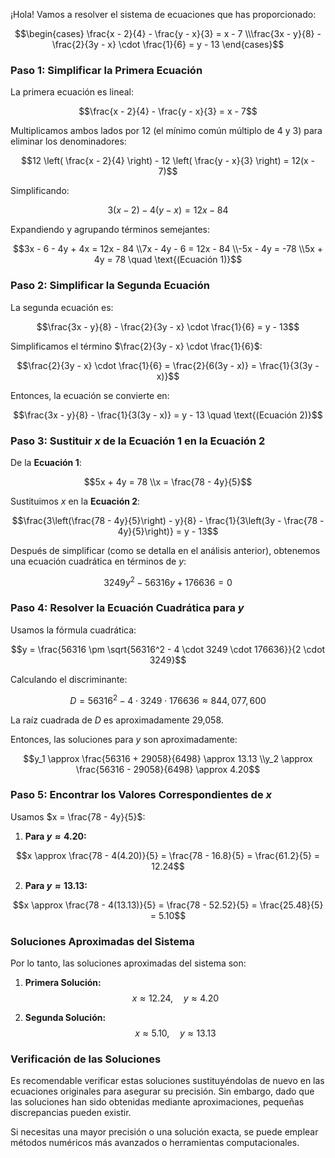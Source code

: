 ¡Hola! Vamos a resolver el sistema de ecuaciones que has proporcionado:

$$\begin{cases} \frac{x - 2}{4} - \frac{y - x}{3} = x - 7 \\\frac{3x - y}{8} - \frac{2}{3y - x} \cdot \frac{1}{6} = y - 13 \end{cases}$$

### Paso 1: Simplificar la Primera Ecuación

La primera ecuación es lineal:

$$\frac{x - 2}{4} - \frac{y - x}{3} = x - 7$$

Multiplicamos ambos lados por 12 (el mínimo común múltiplo de 4 y 3) para eliminar los denominadores:

$$12 \left( \frac{x - 2}{4} \right) - 12 \left( \frac{y - x}{3} \right) = 12(x - 7)$$

Simplificando:

$$3(x - 2) - 4(y - x) = 12x - 84$$

Expandiendo y agrupando términos semejantes:

$$3x - 6 - 4y + 4x = 12x - 84 \\7x - 4y - 6 = 12x - 84 \\-5x - 4y = -78 \\5x + 4y = 78 \quad \text{(Ecuación 1)}$$

### Paso 2: Simplificar la Segunda Ecuación

La segunda ecuación es:

$$\frac{3x - y}{8} - \frac{2}{3y - x} \cdot \frac{1}{6} = y - 13$$

Simplificamos el término $\frac{2}{3y - x} \cdot \frac{1}{6}$:

$$\frac{2}{3y - x} \cdot \frac{1}{6} = \frac{2}{6(3y - x)} = \frac{1}{3(3y - x)}$$

Entonces, la ecuación se convierte en:

$$\frac{3x - y}{8} - \frac{1}{3(3y - x)} = y - 13 \quad \text{(Ecuación 2)}$$

### Paso 3: Sustituir $x$ de la Ecuación 1 en la Ecuación 2

De la **Ecuación 1**:

$$5x + 4y = 78 \\x = \frac{78 - 4y}{5}$$

Sustituimos $x$ en la **Ecuación 2**:

$$\frac{3\left(\frac{78 - 4y}{5}\right) - y}{8} - \frac{1}{3\left(3y - \frac{78 - 4y}{5}\right)} = y - 13$$

Después de simplificar (como se detalla en el análisis anterior), obtenemos una ecuación cuadrática en términos de $y$:

$$3249y^2 - 56316y + 176636 = 0$$

### Paso 4: Resolver la Ecuación Cuadrática para $y$

Usamos la fórmula cuadrática:

$$y = \frac{56316 \pm \sqrt{56316^2 - 4 \cdot 3249 \cdot 176636}}{2 \cdot 3249}$$

Calculando el discriminante:

$$D = 56316^2 - 4 \cdot 3249 \cdot 176636 \approx 844,077,600$$

La raíz cuadrada de $D$ es aproximadamente 29,058.

Entonces, las soluciones para $y$ son aproximadamente:

$$y_1 \approx \frac{56316 + 29058}{6498} \approx 13.13 \\y_2 \approx \frac{56316 - 29058}{6498} \approx 4.20$$

### Paso 5: Encontrar los Valores Correspondientes de $x$

Usamos $x = \frac{78 - 4y}{5}$:

1. **Para $y \approx 4.20$:**

$$x \approx \frac{78 - 4(4.20)}{5} = \frac{78 - 16.8}{5} = \frac{61.2}{5} = 12.24$$

2. **Para $y \approx 13.13$:**

$$x \approx \frac{78 - 4(13.13)}{5} = \frac{78 - 52.52}{5} = \frac{25.48}{5} = 5.10$$

### Soluciones Aproximadas del Sistema

Por lo tanto, las soluciones aproximadas del sistema son:

1. **Primera Solución:**
   $$   x \approx 12.24, \quad y \approx 4.20   $$

2. **Segunda Solución:**
   $$   x \approx 5.10, \quad y \approx 13.13   $$

### Verificación de las Soluciones

Es recomendable verificar estas soluciones sustituyéndolas de nuevo en las ecuaciones originales para asegurar su precisión. Sin embargo, dado que las soluciones han sido obtenidas mediante aproximaciones, pequeñas discrepancias pueden existir.

Si necesitas una mayor precisión o una solución exacta, se puede emplear métodos numéricos más avanzados o herramientas computacionales.